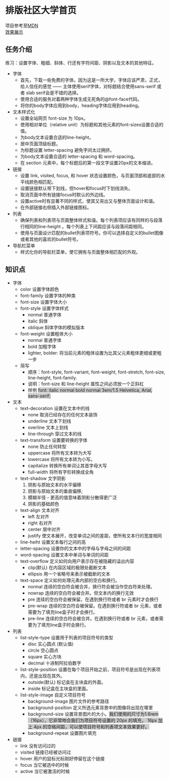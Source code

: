 # 排版社区大学首页

项目参考至[MDN](https://developer.mozilla.org/zh-CN/docs/Learn/CSS/%E4%B8%BA%E6%96%87%E6%9C%AC%E6%B7%BB%E5%8A%A0%E6%A0%B7%E5%BC%8F/Typesetting_a_homepage)<br>
[效果展示](https://15515179583.github.io/MDN/test7/index.html)

## 任务介绍

练习：设置字体、粗细、斜体、行还有字符间距、阴影以及文本的其他特征。
- 字体
  - 首先，下载一些免费的字体。因为这是一所大学，字体应该严肃，正式，给人信任的感觉 —— 主体使用serif字体，对标题结合使用sans-serif 或者 slab serif会是不错的选择。
  - 使用合适的服务对着两种字体生成无死角的@font-face代码。
  - 将你的body字体应用到body，heading字体应用到heading。
- 文本样式化
  - 设置全站网页 font-size 为 10px。
  - 使用相对单位（relative unit）为标题和其他元素的font-sizes设置合适的值。
  - 为body文本设置合适的line-height。
  - 居中页面顶级标题。
  - 为标题设置 letter-spacing 避免字间太过拥挤。
  - 为body文本设置合适的 letter-spacing 和 word-spacing。
  - 在 section 元素中，每个标题后的第一段文字设置20px的文本缩进。
- 链接
  - 设置 link, visited, focus, 和 hover 状态设置颜色，与页面顶部和底部的水平线颜色相匹配。
  - 设置链接默认带下划线，但hover和focus时下划线消失。
  - 取消页面中所有链接focus时默认的外边线。
  - 设置active时有显著不同的样式，使其又突出又与整体页面设计和谐。
  - 在外部链接右侧插入外部链接图标。
- 列表
  - 确保列表和列表项与页面整体样式和谐。每个列表项应该有同样的与段落行相同的line-height 。每个列表上下间距应该与段落间距相同。
  - 使用与页面设计匹配的bullet列表项符号。你可以选择自定义的bullet图像或者其他的喜欢的bullet符号。
- 导航栏菜单
  - 样式化你的导航栏菜单，使它拥有与页面整体相匹配的外观。
## 知识点
- 字体
  - color 设置字体颜色 
  - font-family 设置字体的种类
  - font-size 设置字体大小
  - font-style 设置字体样式
    - normal 普通字体
    - italic 斜体
    - oblique 斜体字体的模拟版本
  - font-weight 设置粗体大小
    - normal 普通字体
    - bold 加粗字体
    - lighter, bolder: 将当前元素的粗体设置为比其父元素粗体更细或更粗一步
  - 简写
    - 顺序：font-style, font-variant, font-weight, font-stretch, font-size, line-height, font-family.
    - 说明：font-size 和 line-height 属性之间必须放一个正斜杠
    - 样例 <span style="background-color:#ccc">font: italic normal bold normal 3em/1.5 Helvetica, Arial, sans-serif;</span>
- 文本
  - text-decoration 设置在文本中的线
    - none 取消已经存在的任何文本装饰
    - underline 文本下划线
    - overline 文本上划线
    - line-through 穿过文本的线
  - text-transform 设置要转换的字体
    - none  防止任何转型
    - uppercase 将所有文本转为大写
    - lowercase 将所有文本转为小写。
    - capitalize 转换所有单词让其首字母大写
    - full-width 将所有字形转换成全角
  - text-shadow 文字阴影
    1. 阴影与原始文本的水平偏移
    2. 阴影与原始文本的垂直偏移;
    3. 模糊半径 - 更高的值意味着阴影分散得更广泛
    4. 阴影的基础颜色
  - text-align 文本对齐
    - left 左对齐
    - right 右对齐
    - center 居中对齐
    - justify 使文本展开，改变单词之间的差距，使所有文本行的宽度相同
  - line-heiht 设置文本每行之间的高
  - letter-spacing 设置你的文本中的字母与字母之间的间距
  - word-spacing 设置文本中单词与单词的间距
  - text-overflow 定义如何向用户表示存在被隐藏的溢出内容
    - clip(默认) 在内容区域的极限处截断文本
    - ellipsis 用一个省略号来表示被截断的文本
  - text-space 定义如何处理元素内部的空白和换行。
    - normal 连续的空白符会被合并，换行符会被当作空白符来处理。
    - nowrap 连续的空白符会被合并。但文本内的换行无效
    - pre 连续的空白符会被保留。在遇到换行符或者 br 元素时才会换行
    - pre-wrap 连续的空白符会被保留。在遇到换行符或者 br 元素，或者需要为了填充line盒子时才会换行。
    - pre-line 连续的空白符会被合并。在遇到换行符或者 br 元素，或者需要为了填充line盒子时会换行。
- 列表
  - list-style-type 设置用于列表的项目符号的类型
    - disc 实心圆点 (默认值)
    - circle 空心圆点
    - square 实心方块
    - decimal 十进制阿拉伯数字
  - list-style-position 设置在每个项目开始之前，项目符号是出现在列表项内，还是出现在其外。
    - outside(默认) 标记盒在主块盒的外面。
    - inside 标记盒在主块盒的里面。
  - list-style-image 自定义项目符号
    - background-image 图片文件的参考路径
    - background-position 定义所选元素背景中的图像将出现在哪里 
    - background-size 设置背景图片的大小。<span style="background-color:#ccc">我们使用的尺寸为1.6rem（16px），它非常吻合我们为项目符号设置的 20px  的填充， 16px 加上 4px 的空格间距，可以使项目符号和列表项文本效果更好。</span>
    - background-repeat 设置图片填充
- 链接
  - link 没有访问过的
  - visited 链接已经被访问过
  - hover 用户的鼠标光标刚好停留在这个链接
  - focus 当它被选中的时候
  - active 当它被激活的时候